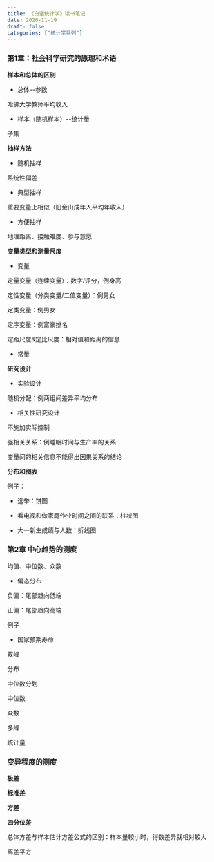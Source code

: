 ```yaml
---
title: 《白话统计学》读书笔记
date: 2020-11-19
draft: false
categories: ["统计学系列"]
---
```


### 第1章：社会科学研究的原理和术语

**样本和总体的区别**

- 总体--参数

哈佛大学教师平均收入

- 样本（随机样本）--统计量

子集


**抽样方法**

- 随机抽样

系统性偏差

- 典型抽样

重要变量上相似（旧金山成年人平均年收入）

- 方便抽样

地理距离、接触难度、参与意愿

**变量类型和测量尺度**

- 变量

定量变量（连续变量）：数字/评分，例身高

定性变量（分类变量/二值变量）：例男女

定类变量：例男女

定序变量：例富豪排名

定距尺度&定比尺度：相对值和距离的信息

- 常量

**研究设计**

- 实验设计

随机分配：例两组间差异平均分布

- 相关性研究设计

不施加实际控制

强相关关系：例睡眠时间与生产率的关系

变量间的相关信息不能得出因果关系的结论

**分布和图表**

例子：

- 选举：饼图

- 看电视和做家庭作业时间之间的联系：柱状图

- 大一新生成绩与人数：折线图


### 第2章 中心趋势的测度

均值、中位数、众数

- 偏态分布

负偏：尾部趋向低端

正偏：尾部趋向高端

例子

- 国家预期寿命

双峰

分布

中位数分划

中位数

众数

多峰

统计量

### 变异程度的测度

**极差**


**标准差**


**方差**


**四分位差**


总体方差与样本估计方差公式的区别：样本量较小时，得数差异就相对较大

离差平方




